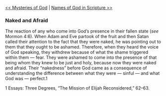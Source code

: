 [<< Mysteries of God](Mysteries%20of%20God)  |  [Names of God in Scripture >>](Names%20of%20God%20in%20Scripture)

### Naked and Afraid
The reaction of any who come into God’s presence in their fallen state (*see* Mormon 4:6). When Adam and Eve partook of the fruit and then Satan called their attention to the fact that they were naked, he was pointing out to them that they ought to be ashamed. Therefore, when they heard the voice of God speaking, they withdrew because of what the shame triggered within them — fear. They were ashamed to come into the presence of that being whom they knew to be just and holy, because now they were naked and afraid. Their “nakedness” before God came as a consequence of understanding the difference between what they were — sinful — and what God was — perfect.1



1 Essays: Three Degrees, “The Mission of Elijah Reconsidered,” 62–63.
